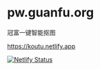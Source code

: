 # pw.guanfu.org
冠富一键智能抠图


https://koutu.netlify.app

[![Netlify Status](https://api.netlify.com/api/v1/badges/42605a99-9a85-447f-b615-734054e09a69/deploy-status)](https://app.netlify.com/sites/koutu/deploys)


